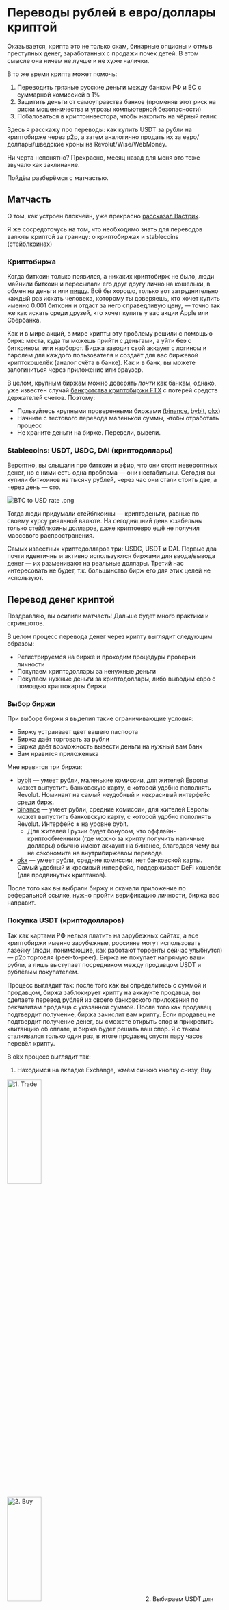 # Переводы рублей в евро/доллары криптой
Оказывается, крипта это не только скам, бинарные опционы и отмыв преступных денег, заработанных с продажи почек детей.
В этом смысле она ничем не лучше и не хуже налички.

В то же время крипта может помочь:
1. Переводить грязные русские деньги между банком РФ и ЕС с суммарной комиссией в 1%
2. Защитить деньги от самоуправства банков (променяв этот риск на риски мошенничества и угрозы компьютерной безопасности)
3. Побаловаться в криптоинвестора, чтобы накопить на чёрный гелик

Здесь я расскажу про переводы: как купить USDT за рубли на криптобирже
через p2p, а затем аналогично продать их за евро/доллары/шведские кроны на Revolut/Wise/WebMoney.

Ни черта непонятно? Прекрасно, месяц назад для меня это тоже звучало как заклинание. 

Пойдём разберёмся с матчастью.


## Матчасть
О том, как устроен блокчейн, уже прекрасно [рассказал Вастрик](https://vas3k.blog/blog/blockchain/).

Я же сосредоточусь на том, что необходимо знать для переводов валюты криптой за границу: о криптобиржах и
stablecoins (стейблкоинах)


### Криптобиржа
Когда биткоин только появился, а никаких криптобирж не было, люди майнили биткоин и пересылали его друг другу лично
на кошельки, в обмен на деньги 
или [пиццу](https://vc.ru/crypto/426609-pervaya-pokupka-piccy-za-bitkoin-byla-rovno-12-let-nazad).
Всё бы хорошо, только вот затруднительно каждый раз искать человека, которому ты доверяешь, 
кто хочет купить именно 0.001 биткоин и отдаст за него справедливую цену, — точно так же как искать среди друзей, 
кто хочет купить у вас акции Apple или Сбербанка. 

Как и в мире акций, в мире крипты эту проблему решили с помощью бирж:
места, куда ты можешь прийти с деньгами, а уйти ~~без~~ с биткоином, или наоборот.
Биржа заводит свой аккаунт с логином и паролем для каждого пользователя и
создаёт для вас биржевой криптокошелёк (аналог счёта в банке). 
Как и в банк, вы можете залогиниться через приложение или браузер.

В целом, крупным биржам можно доверять _почти_ как банкам, однако,
уже известен случай [банкротства криптобиржи FTX](https://ru.wikipedia.org/wiki/FTX_(компания))
с потерей средств держателей счетов. Поэтому:
- Пользуйтесь крупными проверенными биржами 
  ([binance](https://www.binance.com/), [bybit](https://www.bybit.com/), [okx](https://www.okx.com))
- Начните с тестового перевода маленькой суммы, чтобы отработать процесс
- Не храните деньги на бирже. Перевели, вывели.


### Stablecoins: USDT, USDC, DAI (криптодоллары)
Вероятно, вы слышали про биткоин и эфир, что они стоят невероятных денег, но с ними есть одна проблема — они нестабильны.
Сегодня вы купили биткоинов на тысячу рублей, через час они стали стоить две, а через день — сто.

![BTC to USD rate .png](screenshots/BTC_USD.png)

Тогда люди придумали стейблкоины — криптоденьги, равные по своему курсу реальной валюте.
На сегодняшний день юзабельны только стейблкоины долларов, даже криптоевро ещё не получил массового распространения.

Самых известных криптодолларов три: USDC, USDT и DAI.
Первые два почти идентичны и активно используются биржами для ввода/вывода денег — их разменивают на реальные доллары.
Третий нас интересовать не будет, т.к. большинство бирж его для этих целей не используют.


## Перевод денег криптой
Поздравляю, вы осилили матчасть! Дальше будет много практики и скриншотов.

В целом процесс перевода денег через крипту выглядит следующим образом:
- Регистрируемся на бирже и проходим процедуры проверки личности
- Покупаем криптодоллары за ненужные деньги
- Покупаем нужные деньги за криптодоллары, либо выводим евро с помощью криптокарты биржи

### Выбор биржи
При выборе биржи я выделил такие ограничивающие условия:
- Биржу устраивает цвет вашего паспорта
- Биржа даёт торговать за рубли
- Биржа даёт возможность вывести деньги на нужный вам банк
- Вам нравится приложенька

Мне нравятся три биржи:
- [bybit](https://www.bybit.com/invite?ref=P6XV6P) —
  умеет рубли, маленькие комиссии, для жителей Европы может выпустить банковскую карту,
  с которой удобно пополнять Revolut. Номинант на самый неудобный и некрасивый интерфейс среди бирж.
- [binance](https://www.binance.info/en/activity/referral-entry/CPA/incremental?ref=CPA_00XERYC5CX) —
  умеет рубли, средние комиссии, для жителей Европы может выпустить банковскую карту,
  с которой удобно пополнять Revolut. Интерфейс ± на уровне bybit.
  - Для жителей Грузии будет бонусом, что оффлайн-криптообменники (где можно за крипту получить наличные доллары)
    обычно имеют аккаунт на бинансе, благодаря чему вы не сэкономите на внутрибиржевом переводе.
- [okx](https://okx.com/join/40093369) — умеет рубли, средние комиссии, нет банковской карты.
  Самый удобный и красивый интерфейс, поддерживает DeFi кошелёк (для продвинутых криптанов).

После того как вы выбрали биржу и скачали приложение по реферальной ссылке, нужно пройти верификацию личности,
биржа вас направит.


### Покупка USDT (криптодолларов)
Так как картами РФ нельзя платить на зарубежных сайтах, а все криптобиржи именно зарубежные, 
россияне могут использовать лазейку (люди, понимающие, как работают торренты сейчас улыбнутся) 
— p2p торговля (peer-to-peer). Биржа не покупает напрямую ваши рубли, а лишь выступает посредником между продавцом USDT
и рублёвым покупателем. 

Процесс выглядит так: после того как вы определитесь с суммой и продавцом, 
биржа заблокирует крипту на аккаунте продавца, 
вы сделаете перевод рублей из своего банковского приложения по реквизитам продавца с указанной суммой.
После того как продавец подтвердит получение, биржа зачислит вам крипту.
Если продавец не подтвердит получение денег, вы сможете открыть спор и прикрепить квитанцию об оплате,
и биржа будет решать ваш спор.
Я с таким сталкивался только один раз, в итоге продавец спустя пару часов перевёл крипту.


В okx процесс выглядит так:

1. Находимся на вкладке Exchange, жмём синюю кнопку снизу, Buy

<img src="screenshots/okx/1_trade.jpeg" alt="1. Trade" style="width:25%;min-width:320px;"/>
<img src="screenshots/okx/2_buy.jpeg" alt="2. Buy" style="width:25%;min-width:320px;"/>
2. Выбираем USDT для покупки

<img src="screenshots/okx/3_usdt.jpeg" alt="3. USDT" style="width:25%;min-width:320px;"/>
3. Выбираем P2P торговлю (если ещё не выбрана)
4. Выставляем валюту оплаты RUB

<img src="screenshots/okx/4_choose_currency.jpeg" alt="4. Choose currency" style="width:25%;min-width:320px;"/>
5. Прописываем, сколько хотим купить: в рублях или в USDT

<img src="screenshots/okx/5_quantity.jpeg" alt="5. Quantity" style="width:25%;min-width:320px;"/>
6. Выбираем способ оплаты: Тинькофф, Сбер или СБП

<img src="screenshots/okx/6_payment_method.png" alt="6. Payment method" style="width:25%;min-width:320px;"/>
7. Подтверждаем размещение заказа на предложенных условиях (курс usdt/рубль).
  **После подтверждения вы должны совершить перевод, за незавершённые сделки биржа понизит ваш рейтинг.**

<img src="screenshots/okx/7_confirm_order.jpeg" alt="7. Confirm order" style="width:25%;min-width:320px;"/>
<img src="screenshots/okx/8_continue_to_pay.jpeg" alt="8. Continue to pay" style="width:25%;min-width:320px;"/>
8. Смотрим реквизиты для платежа (обычно это номер карты и сумма), идём в своё банковское приложение, совершаем платёж

<img src="screenshots/okx/9_copy_paste_details.jpeg" alt="9. Copy-paste" style="width:25%;min-width:320px;"/>
<img src="screenshots/okx/10_pay_with_bank.jpeg" alt="10. Pay with bank" style="width:25%;min-width:320px;"/>
9. Возвращаемся в приложение биржи, подтверждаем совершённый платёж

<img src="screenshots/okx/11_confirm_payment.jpeg" alt="11. confirm payment" style="width:25%;min-width:320px;"/>
10. Ждём несколько минут, когда продавец увидит платёж и подтвердит получение

<img src="screenshots/okx/12_wait_for_release.jpeg" alt="12. Wait for release" style="width:25%;min-width:320px;"/>
<img src="screenshots/okx/13_order_completed.jpeg" alt="13. Order completed" style="width:25%;min-width:320px;"/>
11. Крипта зачисляется на ваш счёт

<img src="screenshots/okx/14_check_usdt.jpeg" alt="14. Check USDT" style="width:25%;min-width:320px;"/>



В bybit нужно зайти в меню, `More` и выбрать `P2P trade`, дальше всё примерно так же
<details>
  <summary>Показать скриншоты</summary>

![1_more.jpeg](screenshots/bybit/1_more.jpeg)
![2_p2p.jpeg](screenshots/bybit/2_p2p.jpeg)
</details>



В binance, нужно сначала войти в pro режим 
(это не за деньги, просто включает усложнённый интерфейс для трейдеров), затем выбрать P2P торговлю и по аналогии
<details>
  <summary>Показать скриншоты</summary>

![1_profile.jpeg](screenshots/binance/1_profile.jpeg)
![2_pro.jpeg](screenshots/binance/2_pro.jpeg)
![3_p2p.jpeg](screenshots/binance/3_p2p.jpeg)
</details>

### Выводим евро с криптокарты биржи
На бирже OKX способ недоступен, т.к. они не выпускают карт. Подойдёт резидентам Европы и является предпочтительным.
Так как в этом случае перевод будет с карты, выпущенной на ваше имя,
а не какой-то левый человек отправит вам деньги, — есть мнение, что это вызовет меньше вопросиков со стороны банка.

Имейте в виду, что при крупных переводах (в районе 10к+ евро, сумма неточная) банки могут спросить,
откуда у вас эти деньги, и вам нужно иметь возможность убедительно ответить на этот вопрос.

Предварительно нужно оформить и получить карту на [binance](https://www.binance.com/en/cards) 
или [bybit](https://www.bybit.com/fiat/cards)
(нужно быть резидентом Европейской страны, смотрите подробные требования по ссылкам).
Продать купленные на предыдущем шаге USDT за фиатные (в мире крипты реальные валюты называют fiat, читай обыкновенные) евро.

Для этого тыкаете в свежеприобретённые USDT и выбираете `sell`, вкладка `fiat`, `EUR`, продаёте USDT.

Затем заходите в приложение Revolut/Wise/другого банка, который умеет пополняться еврами с карточки и пополняетесь.

### Или покупаем нужные деньги за криптодоллары
Если криптокарты у вас нет, вы можете вывести USDT так же, как и покупали, с помощью P2P торговли.
Только в этот раз будете не покупать, а продавать. 

Шаги аналогичны, только на первом шаге вместо `buy` нужно выбрать `sell`,
и по пути биржа предложит вам добавить реквизиты банка, на который вы хотите принимать деньги 
(для Revolut это никнейм, для Wise — адрес электронной почты, для других банков обычно номер карты).

Обычно, если выставить рыночную цену, покупатель появляется уже через минут 10.

Имейте в виду, после выставления крипты на продажу,
когда придёт покупатель, сделает заказ и отправит вам банковский перевод,
нужно будет оперативно (в течение минут 15) подтвердить перевод в приложении биржи и отпустить крипту,
иначе ваш рейтинг понизят, и вам могут даже ограничить участие в P2P.

## Налоги
Нужно иметь в виду, что если вы получили прибыль от ваших операций с криптой,
вы скорее всего будете должны заплатить налог. 
Тут я вам не советник, в разных странах законодательство разное, копайте тему сами, но предупредить я был должен.

[В Швеции, например, так](https://skatteverket.se/privat/skatter/vardepapper/andratillgangar/kryptovalutor.4.15532c7b1442f256bae11b60.html).
